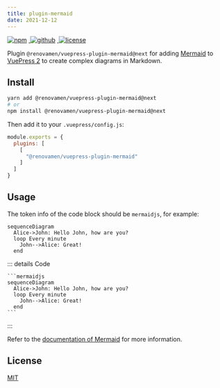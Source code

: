 ```yaml
---
title: plugin-mermaid
date: 2021-12-12
---
```


<p>
  <a href="https://www.npmjs.com/package/@renovamen/vuepress-plugin-mermaid" target="_blank">
    <img src="https://img.shields.io/npm/v/@renovamen/vuepress-plugin-mermaid.svg?style=flat-square&logo=npm" style="display: inline; margin: 0 4px 0 0" alt="npm">
  </a>
  <a href="https://github.com/Renovamen/vuepress-theme-gungnir/tree/main/packages/plugins/mermaid" target="_blank">
    <img src="https://img.shields.io/badge/GitHub-@renovamen/vuepress--plugin--mermaid-26A2FF?style=flat-square&logo=github" style="display: inline; margin: 0 4px 0 0" alt="github">
  </a>
  <a href="https://github.com/Renovamen/vuepress-theme-gungnir/blob/main/packages/plugins/mermaid/LICENSE" target="_blank">
    <img src="https://img.shields.io/badge/License-MIT-green?style=flat-square" style="display: inline; margin: 0 4px 0 0" alt="license">
  </a>
</p>

Plugin `@renovamen/vuepress-plugin-mermaid@next` for adding [Mermaid](https://mermaid-js.github.io) to [VuePress 2](https://v2.vuepress.vuejs.org/) to create complex diagrams in Markdown.


## Install

```bash
yarn add @renovamen/vuepress-plugin-mermaid@next
# or
npm install @renovamen/vuepress-plugin-mermaid@next
```

Then add it to your `.vuepress/config.js`:

```js
module.exports = {
  plugins: [
    [
      "@renovamen/vuepress-plugin-mermaid"
    ]
  ]
}
```


## Usage

The token info of the code block should be `mermaidjs`, for example:

```mermaidjs
sequenceDiagram
  Alice->John: Hello John, how are you?
  loop Every minute
    John-->Alice: Great!
  end
```

::: details Code
~~~
```mermaidjs
sequenceDiagram
  Alice->John: Hello John, how are you?
  loop Every minute
    John-->Alice: Great!
  end
```
~~~
:::

Refer to the [documentation of Mermaid](https://mermaid-js.github.io) for more information.


## License

[MIT](https://github.com/Renovamen/vuepress-theme-gungnir/blob/main/packages/plugins/mermaid/LICENSE)
